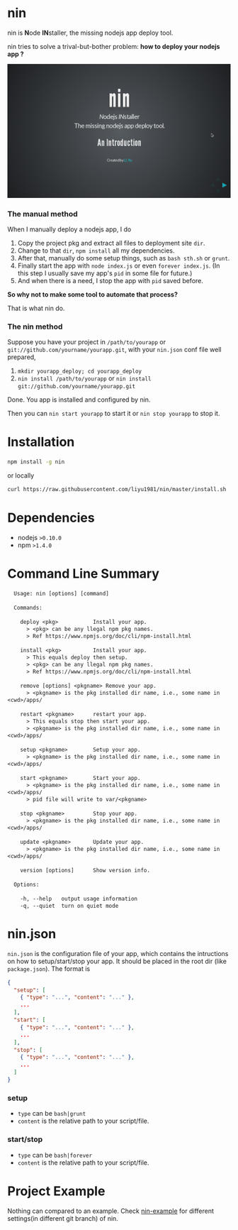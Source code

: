 nin
===

nin is **N**ode **IN**staller, the missing nodejs app deploy tool.

nin tries to solve a trival-but-bother problem: **how to deploy your nodejs app ?**

[![ScreenShot](https://github.com/liyu1981/nin/raw/gh-pages/images/nin.png)](http://liyu1981.github.io/nin/slides/intro/index.html)

### The manual method

When I manually deploy a nodejs app, I do

1. Copy the project pkg and extract all files to deployment site `dir`.
2. Change to that `dir`, `npm install` all my dependencies.
3. After that, manually do some setup things, such as `bash sth.sh` or `grunt`.
4. Finally start the app with `node index.js` or even `forever index.js`. (In this step I usually save my app's `pid` in some file for future.)
5. And when there is a need, I stop the app with `pid` saved before.

**So why not to make some tool to automate that process?**

That is what nin do.

### The nin method

Suppose you have your project in `/path/to/yourapp` or `git://github.com/yourname/yourapp.git`, with your `nin.json` conf file well prepared,

1. `mkdir yourapp_deploy; cd yourapp_deploy`
2. `nin install /path/to/yourapp` or `nin install git://github.com/yourname/yourapp.git`

Done. You app is installed and configured by nin.

Then you can `nin start yourapp` to start it or `nin stop yourapp` to stop it.

Installation
============

```bash
npm install -g nin
```

or locally
```bash
curl https://raw.githubusercontent.com/liyu1981/nin/master/install.sh | sh
```

Dependencies
============

* nodejs `>0.10.0`
* npm `>1.4.0`

Command Line Summary
====================

```
  Usage: nin [options] [command]

  Commands:

    deploy <pkg>           Install your app.
      > <pkg> can be any llegal npm pkg names.
      > Ref https://www.npmjs.org/doc/cli/npm-install.html

    install <pkg>          Install your app.
      > This equals deploy then setup.
      > <pkg> can be any llegal npm pkg names.
      > Ref https://www.npmjs.org/doc/cli/npm-install.html

    remove [options] <pkgname> Remove your app.
      > <pkgname> is the pkg installed dir name, i.e., some name in <cwd>/apps/

    restart <pkgname>      restart your app.
      > This equals stop then start your app.
      > <pkgname> is the pkg installed dir name, i.e., some name in <cwd>/apps/

    setup <pkgname>        Setup your app.
      > <pkgname> is the pkg installed dir name, i.e., some name in <cwd>/apps/

    start <pkgname>        Start your app.
      > <pkgname> is the pkg installed dir name, i.e., some name in <cwd>/apps/
      > pid file will write to var/<pkgname>

    stop <pkgname>         Stop your app.
      > <pkgname> is the pkg installed dir name, i.e., some name in <cwd>/apps/

    update <pkgname>       Update your app.
      > <pkgname> is the pkg installed dir name, i.e., some name in <cwd>/apps/

    version [options]      Show version info.

  Options:

    -h, --help   output usage information
    -q, --quiet  turn on quiet mode
```

nin.json
========

`nin.json` is the configuration file of your app, which contains the intructions on how to setup/start/stop your app. It should be placed in the root dir (like `package.json`). The format is

```json
{
  "setup": [
    { "type": "...", "content": "..." },
    ...
  ],
  "start": [
    { "type": "...", "content": "..." },
    ...
  ],
  "stop": [
    { "type": "...", "content": "..." },
    ...
  ]
}
```

### setup

* `type` can be `bash|grunt`
* `content` is the relative path to your script/file.

### start/stop

* `type` can be `bash|forever`
* `content` is the relative path to your script/file.

Project Example
===============

Nothing can compared to an example. Check [nin-example](https://github.com/liyu1981/nin-example) for different settings(in different git branch) of nin.
